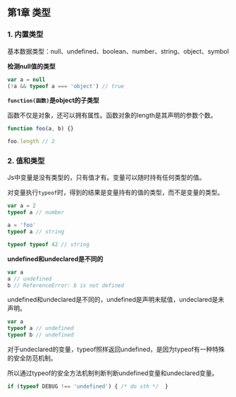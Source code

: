 ## 第1章 类型

### 1. 内置类型
基本数据类型：null、undefined、boolean、number、string、object、symbol

**检测null值的类型**

``` javascript
var a = null
(!a && typeof a === 'object') // true
```

**`function(函数)`是object的子类型**

函数不仅是对象，还可以拥有属性。函数对象的length是其声明的参数个数。

``` javascript
function foo(a, b) {}

foo.length // 2
```

### 2. 值和类型
Js中变量是没有类型的，只有值才有。变量可以随时持有任何类型的值。

对变量执行`typeof`时，得到的结果是变量持有的值的类型，而不是变量的类型。

``` javascript
var a = 2
typeof a // number

a = 'foo'
typeof a // string

typeof typeof 42 // string
```

**undefined和undeclared是不同的**

``` javascript
var a
a // undefined
b // ReferenceError: b is not defined
```
undefined和undeclared是不同的，undefined是声明未赋值，undeclared是未声明。

``` javascript
var a
typeof a // undefined
typeof b // undefined
```

对于undeclared的变量，typeof照样返回undefined，是因为typeof有一种特殊的安全防范机制。

所以通过typeof的安全方法机制判断判断undefined变量和undeclared变量。

``` javascript
if (typeof DEBUG !== 'undefined') { /* do sth */  }

```
